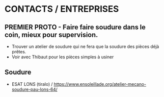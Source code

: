 
# CONTACTS / ENTREPRISES

## PREMIER PROTO - Faire faire soudure dans le coin, mieux pour supervision.
- Trouver un atelier de soudure qui ne fera que la soudure des pièces déjà prêtes.
- Voir avec Thibaut pour les pièces simples à usiner 


## Soudure 
- ESAT LONS (tiralo) / https://www.ensoleillade.org/atelier-mecano-soudure-pau-lons-64/
